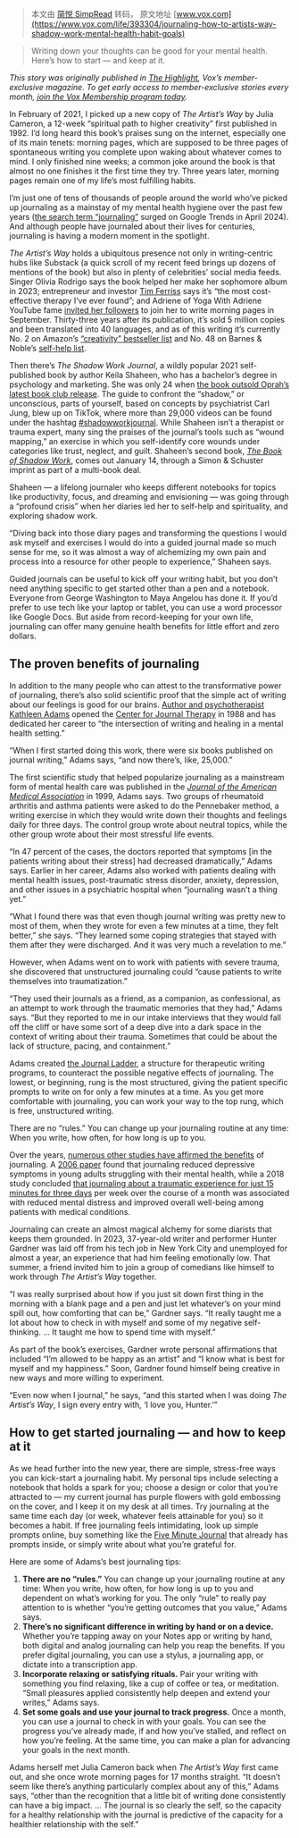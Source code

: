 > 本文由 [简悦 SimpRead](http://ksria.com/simpread/) 转码， 原文地址 [www.vox.com](https://www.vox.com/life/393304/journaling-how-to-artists-way-shadow-work-mental-health-habit-goals)

> Writing down your thoughts can be good for your mental health. Here’s how to start — and keep at it.

_This story was originally published in_ [_The Highlight_](https://www.vox.com/the-highlight/394440/highlight-january-2025)_, Vox’s member-exclusive magazine. To get early access to member-exclusive stories every month,_ [_join the Vox Membership program today_](https://www.vox.com/support-now?itm_campaign=article-header-Q42024&itm_medium=site&itm_source=in-article)_._

In February of 2021, I picked up a new copy of _The Artist’s Way_ by Julia Cameron, a 12-week “spiritual path to higher creativity” first published in 1992. I’d long heard this book’s praises sung on the internet, especially one of its main tenets: morning pages, which are supposed to be three pages of spontaneous writing you complete upon waking about whatever comes to mind. I only finished nine weeks; a common joke around the book is that almost no one finishes it the first time they try. Three years later, morning pages remain one of my life’s most fulfilling habits.

I’m just one of tens of thousands of people around the world who’ve picked up journaling as a mainstay of my mental health hygiene over the past few years ([the search term “journaling”](https://trends.google.com/trends/explore?date=all&geo=US&q=journaling&hl=en) surged on Google Trends in April 2024). And although people have journaled about their lives for centuries, journaling is having a modern moment in the spotlight.

_The Artist’s Way_ holds a ubiquitous presence not only in writing-centric hubs like Substack (a quick scroll of my recent feed brings up dozens of mentions of the book) but also in plenty of celebrities’ social media feeds. Singer Olivia Rodrigo says the book helped her make her sophomore album in 2023; entrepreneur and investor [Tim Ferriss](https://www.instagram.com/timferriss/reel/C87Sac7uK7t/) says it’s “the most cost-effective therapy I’ve ever found”; and Adriene of Yoga With Adriene YouTube fame [invited her followers](https://www.instagram.com/p/C_YVk9Zpey8) to join her to write morning pages in September. Thirty-three years after its publication, it’s sold 5 million copies and been translated into 40 languages, and as of this writing it’s currently No. 2 on Amazon’s [“creativity” bestseller list](https://www.amazon.com/Best-Sellers-Creativity/zgbs/books/4737) and No. 48 on Barnes & Noble’s [self-help list](https://www.barnesandnoble.com/b/books/self-help-relationships/_/N-1fZ29Z8q8Z18ly?Nrpp=20&page=3).

Then there’s _The Shadow Work Journal_, a wildly popular 2021 self-published book by author Keila Shaheen, who has a bachelor’s degree in psychology and marketing. She was only 24 when [the book outsold Oprah’s latest book club release](https://www.theatlantic.com/technology/archive/2023/09/shadow-work-journal-popularity-tiktok-diy-self-help/675483/). The guide to confront the “shadow,” or unconscious, parts of yourself, based on concepts by psychiatrist Carl Jung, blew up on TikTok, where more than 29,000 videos can be found under the hashtag [#shadowworkjournal](https://www.tiktok.com/tag/shadowworkjournal). While Shaheen isn’t a therapist or trauma expert, many sing the praises of the journal’s tools such as “wound mapping,” an exercise in which you self-identify core wounds under categories like trust, neglect, and guilt. Shaheen’s second book, [_The Book of Shadow Work_](https://www.simonandschuster.com/books/The-Book-of-Shadow-Work/Keila-Shaheen/9781668069943), comes out January 14, through a Simon & Schuster imprint as part of a multi-book deal.

Shaheen — a lifelong journaler who keeps different notebooks for topics like productivity, focus, and dreaming and envisioning — was going through a “profound crisis” when her diaries led her to self-help and spirituality, and exploring shadow work.

“Diving back into those diary pages and transforming the questions I would ask myself and exercises I would do into a guided journal made so much sense for me, so it was almost a way of alchemizing my own pain and process into a resource for other people to experience,” Shaheen says.

Guided journals can be useful to kick off your writing habit, but you don’t need anything specific to get started other than a pen and a notebook. Everyone from George Washington to Maya Angelou has done it. If you’d prefer to use tech like your laptop or tablet, you can use a word processor like Google Docs. But aside from record-keeping for your own life, journaling can offer many genuine health benefits for little effort and zero dollars.

The proven benefits of journaling
---------------------------------

In addition to the many people who can attest to the transformative power of journaling, there’s also solid scientific proof that the simple act of writing about our feelings is good for our brains. [Author and psychotherapist Kathleen Adams](https://journaltherapy.com/kathleen-adams/) opened the [Center for Journal Therapy](https://journaltherapy.com/) in 1988 and has dedicated her career to “the intersection of writing and healing in a mental health setting.”

“When I first started doing this work, there were six books published on journal writing,” Adams says, “and now there’s, like, 25,000.”

The first scientific study that helped popularize journaling as a mainstream form of mental health care was published in the [_Journal of the American Medical Association_](https://jamanetwork.com/journals/jama/fullarticle/189437) in 1999, Adams says. Two groups of rheumatoid arthritis and asthma patients were asked to do the Pennebaker method, a writing exercise in which they would write down their thoughts and feelings daily for three days. The control group wrote about neutral topics, while the other group wrote about their most stressful life events.

“In 47 percent of the cases, the doctors reported that symptoms [in the patients writing about their stress] had decreased dramatically,” Adams says. Earlier in her career, Adams also worked with patients dealing with mental health issues, post-traumatic stress disorder, anxiety, depression, and other issues in a psychiatric hospital when “journaling wasn’t a thing yet.”

“What I found there was that even though journal writing was pretty new to most of them, when they wrote for even a few minutes at a time, they felt better,” she says. “They learned some coping strategies that stayed with them after they were discharged. And it was very much a revelation to me.”

However, when Adams went on to work with patients with severe trauma, she discovered that unstructured journaling could “cause patients to write themselves into traumatization.”

“They used their journals as a friend, as a companion, as confessional, as an attempt to work through the traumatic memories that they had,” Adams says. “But they reported to me in our intake interviews that they would fall off the cliff or have some sort of a deep dive into a dark space in the context of writing about their trauma. Sometimes that could be about the lack of structure, pacing, and containment.”

Adams created [the Journal Ladder](https://journaltherapy.com/wp-content/uploads/2011/01/CJT_Journal_Ladder-FINAL.pdf), a structure for therapeutic writing programs, to counteract the possible negative effects of journaling. The lowest, or beginning, rung is the most structured, giving the patient specific prompts to write on for only a few minutes at a time. As you get more comfortable with journaling, you can work your way to the top rung, which is free, unstructured writing.

There are no “rules.” You can change up your journaling routine at any time: When you write, how often, for how long is up to you.

Over the years, [numerous other studies have affirmed the benefits](https://www.cambridge.org/core/journals/advances-in-psychiatric-treatment/article/emotional-and-physical-health-benefits-of-expressive-writing/ED2976A61F5DE56B46F07A1CE9EA9F9F) of journaling. A [2006 paper](https://pubmed.ncbi.nlm.nih.gov/17007812/) found that journaling reduced depressive symptoms in young adults struggling with their mental health, while a 2018 study concluded [that journaling about a traumatic experience for just 15 minutes for three days](https://pmc.ncbi.nlm.nih.gov/articles/PMC6305886/) per week over the course of a month was associated with reduced mental distress and improved overall well-being among patients with medical conditions.

Journaling can create an almost magical alchemy for some diarists that keeps them grounded. In 2023, 37-year-old writer and performer Hunter Gardner was laid off from his tech job in New York City and unemployed for almost a year, an experience that had him feeling emotionally low. That summer, a friend invited him to join a group of comedians like himself to work through _The Artist’s Way_ together.

“I was really surprised about how if you just sit down first thing in the morning with a blank page and a pen and just let whatever’s on your mind spill out, how comforting that can be,” Gardner says. “It really taught me a lot about how to check in with myself and some of my negative self-thinking. … It taught me how to spend time with myself.”

As part of the book’s exercises, Gardner wrote personal affirmations that included “I’m allowed to be happy as an artist” and “I know what is best for myself and my happiness.” Soon, Gardner found himself being creative in new ways and more willing to experiment.

“Even now when I journal,” he says, “and this started when I was doing _The Artist’s Way_, I sign every entry with, ‘I love you, Hunter.’”

How to get started journaling — and how to keep at it
-----------------------------------------------------

As we head further into the new year, there are simple, stress-free ways you can kick-start a journaling habit. My personal tips include selecting a notebook that holds a spark for you; choose a design or color that you’re attracted to — my current journal has purple flowers with gold embossing on the cover, and I keep it on my desk at all times. Try journaling at the same time each day (or week, whatever feels attainable for you) so it becomes a habit. If free journaling feels intimidating, look up simple prompts online, buy something like the [Five Minute Journal](https://www.intelligentchange.com/collections/all/products/the-five-minute-journal) that already has prompts inside, or simply write about what you’re grateful for.

Here are some of Adams’s best journaling tips:

1.  **There are no “rules.”** You can change up your journaling routine at any time: When you write, how often, for how long is up to you and dependent on what’s working for you. The only “rule” to really pay attention to is whether “you’re getting outcomes that you value,” Adams says.
2.  **There’s no significant difference in writing by hand or on a device.** Whether you’re tapping away on your Notes app or writing by hand, both digital and analog journaling can help you reap the benefits. If you prefer digital journaling, you can use a stylus, a journaling app, or dictate into a transcription app.
3.  **Incorporate relaxing or satisfying rituals.** Pair your writing with something you find relaxing, like a cup of coffee or tea, or meditation. “Small pleasures applied consistently help deepen and extend your writes,” Adams says.
4.  **Set some goals and use your journal to track progress.** Once a month, you can use a journal to check in with your goals. You can see the progress you’ve already made, if and how you’ve stalled, and reflect on how you’re feeling. At the same time, you can make a plan for advancing your goals in the next month.

Adams herself met Julia Cameron back when _The Artist’s Way_ first came out, and she once wrote morning pages for 17 months straight. “It doesn’t seem like there’s anything particularly complex about any of this,” Adams says, “other than the recognition that a little bit of writing done consistently can have a big impact. … The journal is so clearly the self, so the capacity for a healthy relationship with the journal is predictive of the capacity for a healthier relationship with the self.”